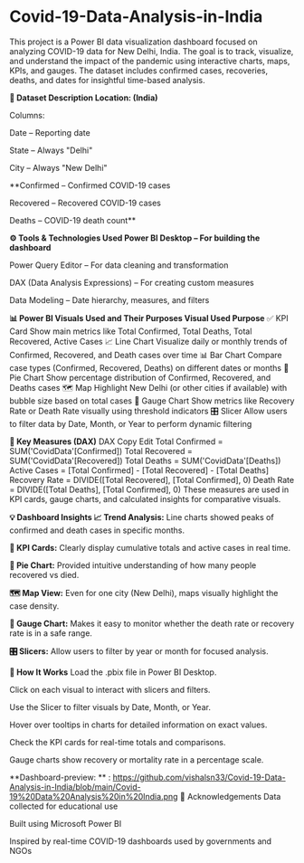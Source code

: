 # Covid-19-Data-Analysis-in-India

This project is a Power BI data visualization dashboard focused on analyzing COVID-19 data for New Delhi, India. The goal is to track, visualize, and understand the impact of the pandemic using interactive charts, maps, KPIs, and gauges. The dataset includes confirmed cases, recoveries, deaths, and dates for insightful time-based analysis.

**📁 Dataset Description
Location: (India)**

Columns:

Date – Reporting date

State – Always "Delhi"

City – Always "New Delhi"

**Confirmed – Confirmed COVID-19 cases

Recovered – Recovered COVID-19 cases

Deaths – COVID-19 death count**

**⚙️ Tools & Technologies Used
Power BI Desktop – For building the dashboard**

Power Query Editor – For data cleaning and transformation

DAX (Data Analysis Expressions) – For creating custom measures

Data Modeling – Date hierarchy, measures, and filters

**📊 Power BI Visuals Used and Their Purposes
Visual Used	Purpose**
✅ KPI Card	Show main metrics like Total Confirmed, Total Deaths, Total Recovered, Active Cases
📈 Line Chart	Visualize daily or monthly trends of Confirmed, Recovered, and Death cases over time
📊 Bar Chart	Compare case types (Confirmed, Recovered, Deaths) on different dates or months
🥧 Pie Chart	Show percentage distribution of Confirmed, Recovered, and Deaths cases
🗺️ Map	Highlight New Delhi (or other cities if available) with bubble size based on total cases
🎯 Gauge Chart	Show metrics like Recovery Rate or Death Rate visually using threshold indicators
🎛️ Slicer	Allow users to filter data by Date, Month, or Year to perform dynamic filtering

**🧮 Key Measures (DAX)**
DAX
Copy
Edit
Total Confirmed = SUM('CovidData'[Confirmed])
Total Recovered = SUM('CovidData'[Recovered])
Total Deaths = SUM('CovidData'[Deaths])
Active Cases = [Total Confirmed] - [Total Recovered] - [Total Deaths]
Recovery Rate = DIVIDE([Total Recovered], [Total Confirmed], 0)
Death Rate = DIVIDE([Total Deaths], [Total Confirmed], 0)
These measures are used in KPI cards, gauge charts, and calculated insights for comparative visuals.

**💡 Dashboard Insights
📈 Trend Analysis:** Line charts showed peaks of confirmed and death cases in specific months.

**🧮 KPI Cards:** Clearly display cumulative totals and active cases in real time.

**🥧 Pie Chart:** Provided intuitive understanding of how many people recovered vs died.

**🗺️ Map View:** Even for one city (New Delhi), maps visually highlight the case density.

**🎯 Gauge Chart:** Makes it easy to monitor whether the death rate or recovery rate is in a safe range.

**🎛️ Slicers:** Allow users to filter by year or month for focused analysis.

**📅 How It Works**
Load the .pbix file in Power BI Desktop.

Click on each visual to interact with slicers and filters.

Use the Slicer to filter visuals by Date, Month, or Year.

Hover over tooltips in charts for detailed information on exact values.

Check the KPI cards for real-time totals and comparisons.

Gauge charts show recovery or mortality rate in a percentage scale.


**Dashboard-preview:  **  : https://github.com/vishalsn33/Covid-19-Data-Analysis-in-India/blob/main/Covid-19%20Data%20Analysis%20in%20India.png
🙌 Acknowledgements
Data collected for educational use

Built using Microsoft Power BI

Inspired by real-time COVID-19 dashboards used by governments and NGOs
